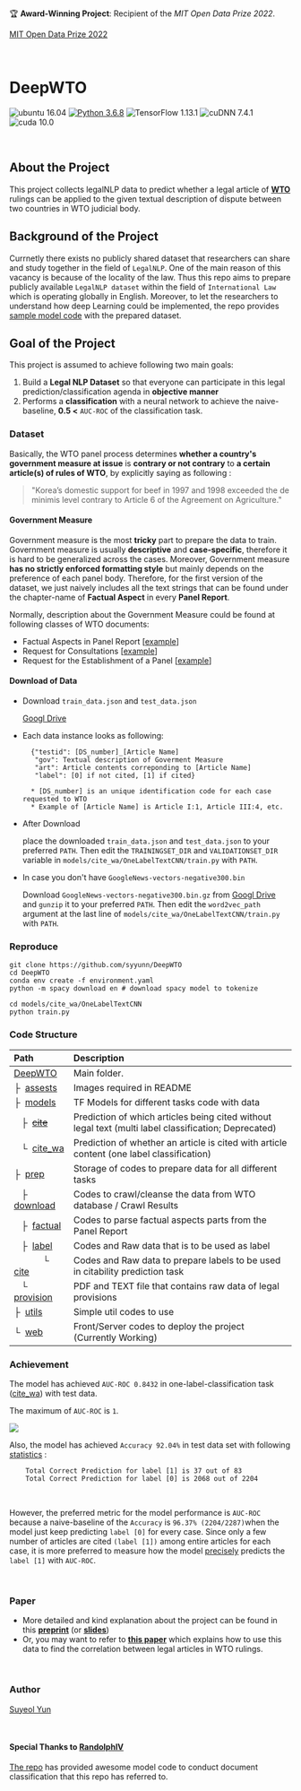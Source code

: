🏆 **Award-Winning Project**: Recipient of the *MIT Open Data Prize 2022*.

[MIT Open Data Prize 2022](https://libraries.mit.edu/opendata/open-data-mit-home/mit-prize/2022-mit-prize-for-open-data/)

<br />

# DeepWTO 
![ubuntu 16.04](https://img.shields.io/badge/ubuntu-16.04-blue.svg)
[![Python 3.6.8](https://img.shields.io/badge/python-3.6.8-blue.svg)](https://www.python.org/downloads/release/python-370/)
![TensorFlow 1.13.1](https://img.shields.io/badge/tensorflow-1.13.1-blue.svg)
![cuDNN 7.4.1](https://img.shields.io/badge/cudnn-7.4.1-blue.svg)
![cuda 10.0](https://img.shields.io/badge/cuda-10-blue.svg)

<br />

## About the Project 
This project collects legalNLP data to predict whether a legal article of  __[WTO](https://www.wto.org)__ rulings can be applied to the given textual description of dispute between two countries in WTO judicial body.  
         
## Background of the Project
Currnetly there exists no publicly shared dataset that researchers can share and study together in the field of `LegalNLP`. One of the main reason of this vacancy is because of the locality of the law. Thus this repo aims to prepare publicly available `LegalNLP dataset` within the field of `International Law` which is operating globally in English. Moreover, to let the researchers to understand how deep Learning could be implemented, the repo provides [sample model code](https://github.com/syyunn/DeepWTO/tree/master/models/cite_wa) with the prepared dataset. 


## Goal of the Project
This project is assumed to achieve following two main goals:

1. Build a __Legal NLP Dataset__ so that everyone can participate in this legal 
prediction/classification agenda in __objective manner__
2. Performs a __classification__ with a neural network to achieve the 
naive-baseline, __0.5 <__ `AUC-ROC` of the classification task.


### Dataset  
Basically, the WTO panel process determines __whether a country's government 
measure at issue__ is __contrary or not contrary__ to __a certain article(s)
 of rules of WTO__, by explicitly saying as following : 

> "Korea’s domestic support for beef in 1997 and 1998 exceeded the de 
minimis level contrary to Article 6 of the Agreement on Agriculture." 


#### Government Measure

Government measure is the most __tricky__ part to prepare the data to train.
  Government measure is usually __descriptive__ and __case-specific__, therefore it is hard to be generalized across the cases. Moreover, Government measure
 __has no strictly enforced formatting 
 style__ but mainly depends on the preference of each panel body.
Therefore, for the first version of the dataset, we just naively includes all 
the text strings that can be found under the chapter-name of __Factual Aspect__ in every __Panel Report__. 

Normally, description about the Government Measure could be found at following classes of WTO documents:

- Factual Aspects in Panel Report [[example](https://docs.wto.org/dol2fe/Pages/FE_Search/DDFDocuments/46659/Q/WT/DS/161R.pdf)]
- Request for Consultations  [[example](https://docs.wto.org/dol2fe/Pages/FE_Search/DDFDocuments/25382/Q/G/L/292.pdf)]
- Request for the Establishment of a Panel [[example](https://docs.wto.org/dol2fe/Pages/FE_Search/DDFDocuments/46659/Q/WT/DS/161-5.pdf)]

#### Download of Data
- Download `train_data.json` and `test_data.json`

    [Googl Drive](https://drive.google.com/drive/folders/1BpwYLqSBXxSgv8cmItwbohIkfebJr3lX?usp=sharing) 

- Each data instance looks as following:
    
        {"testid": [DS_number]_[Article Name]
         "gov": Textual description of Goverment Measure
         "art": Article contents correponding to [Article Name] 
         "label": [0] if not cited, [1] if cited}   
        
        * [DS_number] is an unique identification code for each case requested to WTO
        * Example of [Article Name] is Article I:1, Article III:4, etc.

- After Download

    place the downloaded `train_data.json` and `test_data.json` to your preferred `PATH`. 
    Then edit the `TRAININGSET_DIR` and `VALIDATIONSET_DIR` variable in `models/cite_wa/OneLabelTextCNN/train.py` with `PATH`.

- In case you don't have `GoogleNews-vectors-negative300.bin`

    Download `GoogleNews-vectors-negative300.bin.gz` from [Googl Drive](https://drive.google.com/drive/folders/1BpwYLqSBXxSgv8cmItwbohIkfebJr3lX?usp=sharing) and `gunzip` it to your preferred `PATH`. Then edit the `word2vec_path` argument at the last line of `models/cite_wa/OneLabelTextCNN/train.py` with `PATH`.
    
### Reproduce   
  
    git clone https://github.com/syyunn/DeepWTO
    cd DeepWTO
    conda env create -f environment.yaml 
    python -m spacy download en # download spacy model to tokenize 
    
    cd models/cite_wa/OneLabelTextCNN
    python train.py
    

### Code Structure
    
| Path | Description
| :--- | :----------
| [DeepWTO](https://github.com/syyunn/DeepWTO) | Main folder.
|&boxvr;&nbsp; [assests](https://github.com/syyunn/DeepWTO/tree/master/assets) | Images required in README 
|&boxvr;&nbsp; [models](https://github.com/syyunn/DeepWTO/tree/master/models) | TF Models for different tasks code with data 
|&nbsp;&nbsp; &boxvr;&nbsp; ~~[cite](https://github.com/syyunn/DeepWTO/tree/master/models/citability)~~ | Prediction of which articles being cited without legal text (multi label classification; Deprecated)
|&nbsp;&nbsp; &boxur;&nbsp; [cite_wa](https://github.com/syyunn/DeepWTO/tree/master/models/cite_wa) | Prediction of whether an article is cited with article content (one label classification)
|&boxvr;&nbsp; [prep](https://github.com/syyunn/DeepWTO/tree/master/prep) | Storage of codes to prepare data for all different tasks 
|&nbsp;&nbsp; &boxvr;&nbsp; [download](https://github.com/syyunn/DeepWTO/tree/master/prep/download) | Codes to crawl/cleanse the data from WTO database / Crawl Results
|&nbsp;&nbsp; &boxvr;&nbsp; [factual](https://github.com/syyunn/DeepWTO/tree/master/prep/factual) | Codes to parse factual aspects parts from the Panel Report
|&nbsp;&nbsp; &boxvr;&nbsp; [label](https://github.com/syyunn/DeepWTO/tree/master/prep/label) | Codes and Raw data that is to be used as label
|&nbsp;&nbsp;&nbsp;&nbsp;&nbsp;&nbsp;&nbsp;&nbsp;&nbsp;&nbsp;&nbsp;&nbsp;&boxur;&nbsp; [cite](https://github.com/syyunn/DeepWTO/tree/master/prep/label/cite) | Codes and Raw data to prepare labels to be used in citability prediction task 
|&nbsp;&nbsp; &boxur;&nbsp; [provision](https://github.com/syyunn/DeepWTO/tree/master/prep/provision) | PDF and TEXT file that contains raw data of legal provisions
|&boxvr;&nbsp; [utils](https://github.com/syyunn/DeepWTO/tree/master/utils) | Simple util codes to use
|&boxur;&nbsp; [web](https://github.com/syyunn/DeepWTO/tree/master/web) | Front/Server codes to deploy the project (Currently Working) 

### Achievement
The model has achieved `AUC-ROC 0.8432` in one-label-classification task ([cite_wa](https://github.com/syyunn/DeepWTO/tree/master/models/cite_wa)) with test data. 

The maximum of `AUC-ROC` is `1`.

<p align="left">
  <img src="/logs/aucroc.png">
</p>

Also, the model has achieved `Accuracy 92.04%` in test data set with following [statistics](https://github.com/syyunn/DeepWTO/tree/master/logs/sota_log.txt) : 

        Total Correct Prediction for label [1] is 37 out of 83
        Total Correct Prediction for label [0] is 2068 out of 2204

<br />

However, the preferred metric for the model performance is `AUC-ROC` because a naive-baseline of the `Accuracy` is `96.37% (2204/2287)`when the model just keep predicting `label [0]` for every case. Since only a few number of articles are cited `(label [1])` among entire articles for each case, it is more preferred to measure how the model [precisely](https://en.wikipedia.org/wiki/Precision_and_recall) predicts the `label [1]` with `AUC-ROC`.   

<br />


### Paper
- More detailed and kind explanation about the project can be found in this __[preprint](https://drive.google.com/open?id=16zXC9GBdoXqgcdLn7jeTenDJVdPuL72U)__ (or __[slides](https://docs.google.com/presentation/d/1ixUZoA_SBsjeoNaHpQBVabh1XYDqStB79DEGO3QywMQ/edit?usp=sharing)__)
- Or, you may want to refer to __[this paper](https://github.com/syyunn/citation-dwg-wto/blob/main/main.pdf)__ which explains how to use this data to find the correlation between legal articles in WTO rulings.

<br />

### Author
[Suyeol Yun](https://github.com/syyunn)

<br />

#### Special Thanks to __[RandolphIV](https://github.com/RandolphVI/Multi-Label-Text-Classification)__
[The repo](https://github.com/RandolphVI/Multi-Label-Text-Classification) has provided awesome model code to conduct document classification that this repo has referred to.
